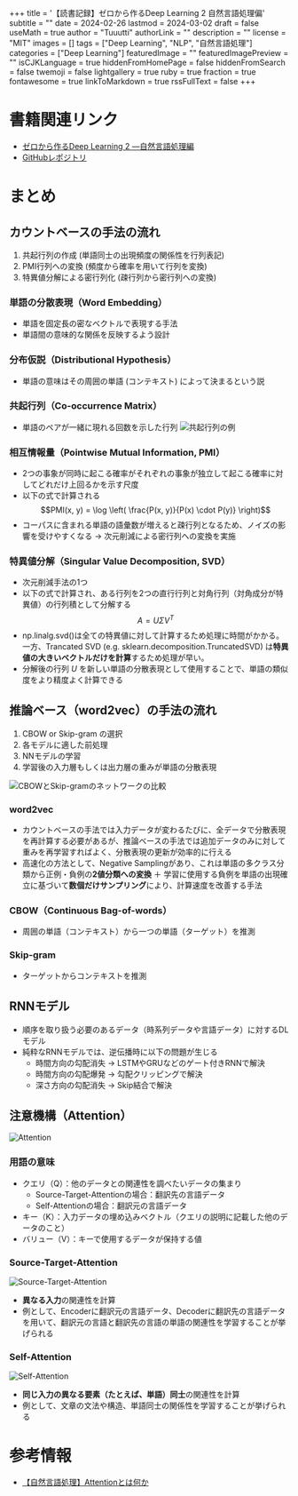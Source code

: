 +++
title = '【読書記録】ゼロから作るDeep Learning 2 自然言語処理偏'
subtitle = ""
date = 2024-02-26
lastmod = 2024-03-02
draft = false
useMath = true
author = "Tuuutti"
authorLink = ""
description = ""
license = "MIT"
images = []
tags = ["Deep Learning", "NLP", "自然言語処理"]
categories = ["Deep Learning"]
featuredImage = ""
featuredImagePreview = ""
isCJKLanguage = true
hiddenFromHomePage = false
hiddenFromSearch = false
twemoji = false
lightgallery = true
ruby = true
fraction = true
fontawesome = true
linkToMarkdown = true
rssFullText = false
+++

<!--more-->

# 書籍関連リンク
- [ゼロから作るDeep Learning 2 ―自然言語処理編](https://www.oreilly.co.jp/books/9784873118369/)
- [GitHubレポジトリ](https://github.com/oreilly-japan/deep-learning-from-scratch-2)

# まとめ
## カウントベースの手法の流れ
1. 共起行列の作成 (単語同士の出現頻度の関係性を行列表記)
2. PMI行列への変換 (頻度から確率を用いて行列を変換)
3. 特異値分解による密行列化 (疎行列から密行列への変換)

### 単語の分散表現（Word Embedding）
- 単語を固定長の密なベクトルで表現する手法
- 単語間の意味的な関係を反映するよう設計

### 分布仮説（Distributional Hypothesis）
- 単語の意味はその周囲の単語 (コンテキスト) によって決まるという説

### 共起行列（Co-occurrence Matrix）
- 単語のペアが一緒に現れる回数を示した行列
![共起行列の例](co-mat.png "共起行列の例")

### 相互情報量（Pointwise Mutual Information, PMI）
- 2つの事象が同時に起こる確率がそれぞれの事象が独立して起こる確率に対してどれだけ上回るかを示す尺度
- 以下の式で計算される
$$PMI(x, y) = \log \left( \frac{P(x, y)}{P(x) \cdot P(y)} \right)$$
- コーパスに含まれる単語の語彙数が増えると疎行列となるため、ノイズの影響を受けやすくなる
→ 次元削減による密行列への変換を実施

### 特異値分解（Singular Value Decomposition, SVD）
- 次元削減手法の1つ
- 以下の式で計算され、ある行列を2つの直行行列と対角行列（対角成分が特異値）の行列積として分解する
$$A = UΣV^T$$
- np.linalg.svd()は全ての特異値に対して計算するため処理に時間がかかる。一方、Trancated SVD (e.g. sklearn.decomposition.TruncatedSVD) は**特異値の大きいベクトルだけを計算**するため処理が早い。
- 分解後の行列 $U$ を新しい単語の分散表現として使用することで、単語の類似度をより精度よく計算できる

## 推論ベース（word2vec）の手法の流れ
1. CBOW or Skip-gram の選択
2. 各モデルに適した前処理
3. NNモデルの学習
4. 学習後の入力層もしくは出力層の重みが単語の分散表現

![CBOWとSkip-gramのネットワークの比較](word2vec-network.png "CBOWとSkip-gramのネットワークの比較")

### word2vec
- カウントベースの手法では入力データが変わるたびに、全データで分散表現を再計算する必要があるが、推論ベースの手法では追加データのみに対して重みを再学習すればよく、分散表現の更新が効率的に行える
- 高速化の方法として、Negative Samplingがあり、これは単語の多クラス分類から正例・負例の**2値分類への変換** ＋ 学習に使用する負例を単語の出現確立に基づいて**数個だけサンプリング**により、計算速度を改善する手法

### CBOW（Continuous Bag-of-words）
- 周囲の単語（コンテキスト）から一つの単語（ターゲット）を推測

### Skip-gram
- ターゲットからコンテキストを推測

## RNNモデル
- 順序を取り扱う必要のあるデータ（時系列データや言語データ）に対するDLモデル
- 純粋なRNNモデルでは、逆伝播時に以下の問題が生じる
    - 時間方向の勾配消失 → LSTMやGRUなどのゲート付きRNNで解決
    - 時間方向の勾配爆発 → 勾配クリッピングで解決
    - 深さ方向の勾配消失 → Skip結合で解決

## 注意機構（Attention）
![Attention](attention.png "Attentionの概略図")
### 用語の意味
- クエリ（Q）：他のデータとの関連性を調べたいデータの集まり
    - Source-Target-Attentionの場合：翻訳先の言語データ
    - Self-Attentionの場合：翻訳元の言語データ
- キー（K）：入力データの埋め込みベクトル（クエリの説明に記載した他のデータのこと）
- バリュー（V）：キーで使用するデータが保持する値

### Source-Target-Attention
![Source-Target-Attention](Source-Target-Attention.png "Source-Target-Attentionの概略図")
- **異なる入力**の関連性を計算
- 例として、Encoderに翻訳元の言語データ、Decoderに翻訳先の言語データを用いて、翻訳元の言語と翻訳先の言語の単語の関連性を学習することが挙げられる

### Self-Attention
![Self-Attention](Self-Attention.png "Self-Attentionの概略図")
- **同じ入力の異なる要素（たとえば、単語）同士**の関連性を計算
- 例として、文章の文法や構造、単語同士の関係性を学習することが挙げられる

# 参考情報
- [【自然言語処理】Attentionとは何か](https://omathin.com/what-is-attention-1/)
